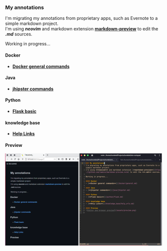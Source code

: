 ### My annotations 
I'm migrating my annotations from proprietary apps, such as Evernote to a simple markdown project.  
I'm using ***neovim*** and markdown extension [**markdown-preview**](https://github.com/iamcco/markdown-preview.nvim) to edit the ***.md*** sources.

Working in progress...

#### Docker
* [**Docker general commands**](/docker/general.md)

#### Java
* [**jhipster commands**](/java/jhipster.md)

#### Python
* [**Flask basic**](/python/flask.md)

#### knowledge base
* [**Help Links**](/knowledge_base/help_urls.md)

#### Preview
![Editor and browser preview](/assets/preview.png)

